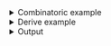 <details><summary>Combinatoric example</summary>

```no_run
#[derive(Debug, Clone)]
pub struct Options {
    number: u32,
}

pub fn options() -> OptionParser<Options> {
    let number = long("number")
        .help(
            &[
                ("Very", Style::Emphasis),
                (" important argument", Style::Text),
            ][..],
        )
        .argument::<u32>("N");
    construct!(Options { number }).to_options()
}

fn main() {
    println!("{:?}", options().run())
}
```

</details>
<details><summary>Derive example</summary>

```no_run

const ARG: &[(&str, Style)] = &[
    ("Very", Style::Emphasis),
    (" important argument", Style::Text),
];

#[derive(Debug, Clone, Bpaf)]
#[bpaf(options)]
pub struct Options {
    #[bpaf(argument("N"), help(ARG))]
    number: u32,
}

fn main() {
    println!("{:?}", options().run())
}
```

</details>
<details><summary>Output</summary>


<div class='bpaf-doc'>
$ app --help<br>
<p><b>Usage</b>: <tt><b>app</b></tt> <tt><b>--number</b></tt>=<tt><i>N</i></tt></p><p><div>
<b>Available options:</b></div><dl><dt><tt><b>    --number</b></tt>=<tt><i>N</i></tt></dt>
<dd><b>Very</b> important argument</dd>
<dt><tt><b>-h</b></tt>, <tt><b>--help</b></tt></dt>
<dd>Prints help information</dd>
</dl>
</p>
<style>
div.bpaf-doc {
    padding: 14px;
    background-color:var(--code-block-background-color);
    font-family: "Source Code Pro", monospace;
    margin-bottom: 0.75em;
}
div.bpaf-doc dt { margin-left: 1em; }
div.bpaf-doc dd { margin-left: 3em; }
div.bpaf-doc dl { margin-top: 0; padding-left: 1em; }
div.bpaf-doc  { padding-left: 1em; }
</style>
</div>

</details>